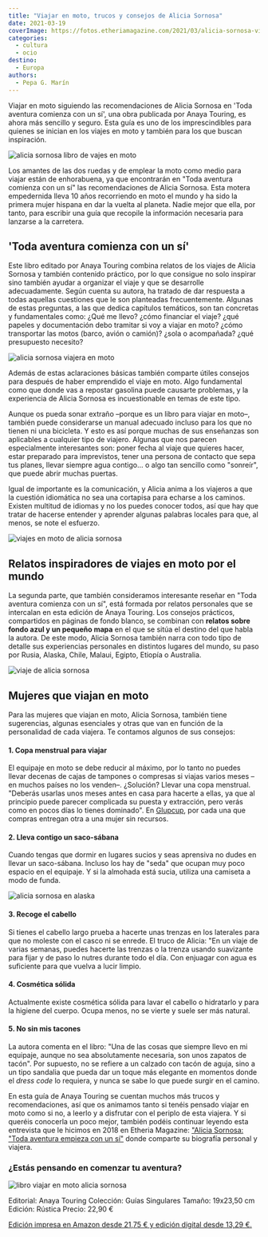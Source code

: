 ```yaml
---
title: "Viajar en moto, trucos y consejos de Alicia Sornosa"
date: 2021-03-19
coverImage: https://fotos.etheriamagazine.com/2021/03/alicia-sornosa-viajera-moto.jpg
categories: 
  - cultura
  - ocio
destino: 
  - Europa
authors: 
  - Pepa G. Marín
---
```


Viajar en moto siguiendo las recomendaciones de Alicia Sornosa en 'Toda aventura comienza con un sí', una obra publicada por Anaya Touring, es ahora más sencillo y seguro. Esta guía es uno de los imprescindibles para quienes se inician en los viajes en moto y también para los que buscan inspiración.

![alicia sornosa libro de vajes en moto](https://fotos.etheriamagazine.com/2021/03/libro-toda-aventura-comienza-con-un-si.jpg "Alicia Sornosa posa con su libro. © Refresco.TV")

Los amantes de las dos ruedas y de emplear la moto como medio para viajar están de 
enhorabuena, ya que encontrarán en "Toda aventura comienza con un sí" las 
recomendaciones de Alicia Sornosa. Esta motera empedernida lleva 10 años recorriendo en 
moto el mundo y ha sido la primera mujer hispana en dar la vuelta al planeta. Nadie 
mejor que ella, por tanto, para escribir una guía que recopile la información necesaria 
para lanzarse a la carretera. 

## 'Toda aventura comienza con un sí'

Este libro editado por Anaya Touring combina relatos de los viajes de Alicia Sornosa y 
también contenido práctico, por lo que consigue no solo inspirar sino también ayudar a 
organizar el viaje y que se desarrolle adecuadamente. Según cuenta su autora, ha tratado 
de dar respuesta a todas aquellas cuestiones que le son planteadas frecuentemente. 
Algunas de estas preguntas, a las que dedica capítulos temáticos, son tan concretas y 
fundamentales como: ¿Qué me llevo? ¿cómo financiar el viaje? ¿qué papeles y 
documentación debo tramitar si voy a viajar en moto? ¿cómo transportar las motos (barco, 
avión o camión)? ¿sola o acompañada? ¿qué presupuesto necesito? 

![alicia sornosa viajera en moto](https://fotos.etheriamagazine.com/2021/03/toda-aventura-comienza-con-un-si.jpg "© Alicia Sornosa, una viajera empedernida.")

Además de estas aclaraciones básicas también comparte útiles consejos para después de 
haber emprendido el viaje en moto. Algo fundamental como que donde vas a repostar 
gasolina puede causarte problemas, y la experiencia de Alicia Sornosa es incuestionable 
en temas de este tipo. 

Aunque os pueda sonar extraño –porque es un libro para viajar en moto–, también puede 
considerarse un manual adecuado incluso para los que no tienen ni una bicicleta. Y esto 
es así porque muchas de sus enseñanzas son aplicables a cualquier tipo de viajero. 
Algunas que nos parecen especialmente interesantes son: poner fecha al viaje que quieres 
hacer, estar preparado para imprevistos, tener una persona de contacto que sepa tus 
planes, llevar siempre agua contigo... o algo tan sencillo como "sonreír", que puede 
abrir muchas puertas. 

Igual de importante es la comunicación, y Alicia anima a los viajeros a que la cuestión 
idiomática no sea una cortapisa para echarse a los caminos. Existen multitud de idiomas 
y no los puedes conocer todos, así que hay que tratar de hacerse entender y aprender 
algunas palabras locales para que, al menos, se note el esfuerzo. 

![viajes en moto de alicia sornosa](https://fotos.etheriamagazine.com/2021/03/libro-viajes-en-moto.jpg "© Alicia Sornosa destaca la libertad que ofrece viajar en moto.")

## Relatos inspiradores de viajes en moto por el mundo

La segunda parte, que también consideramos interesante reseñar en "Toda aventura 
comienza con un sí", está formada por relatos personales que se intercalan en esta 
edición de Anaya Touring. Los consejos prácticos, compartidos en páginas de fondo 
blanco, se combinan con **relatos sobre fondo azul y un pequeño mapa** en el que se 
sitúa el destino del que habla la autora. De este modo, Alicia Sornosa también narra con 
todo tipo de detalle sus experiencias personales en distintos lugares del mundo, su paso 
por Rusia, Alaska, Chile, Malaui, Egipto, Etiopía o Australia. 

![viaje de alicia sornosa](https://fotos.etheriamagazine.com/2021/03/viaje-moto-alicia-sornosa.jpg "Conocer y respetar el modo de vida de las comunidades locales es fundamental. © A. Sornosa")

## Mujeres que viajan en moto

Para las mujeres que viajan en moto, Alicia Sornosa, también tiene sugerencias, algunas 
esenciales y otras que van en función de la personalidad de cada viajera. Te contamos 
algunos de sus consejos: 

#### 1\. Copa menstrual para viajar

El equipaje en moto se debe reducir al máximo, por lo tanto no puedes llevar decenas de 
cajas de tampones o compresas si viajas varios meses –en muchos países no los venden–. 
¿Solución? Llevar una copa menstrual. "Deberás usarlas unos meses antes en casa para 
hacerte a ellas, ya que al principio puede parecer complicada su puesta y extracción, 
pero verás como en pocos días lo tienes dominado". En [Glupcup](https://glupcup.com/), 
por cada una que compras entregan otra a una mujer sin recursos. 

#### 2\. Lleva contigo un saco-sábana

Cuando tengas que dormir en lugares sucios y seas aprensiva no dudes en llevar un 
saco-sábana. Incluso los hay de "seda" que ocupan muy poco espacio en el equipaje. Y si 
la almohada está sucia, utiliza una camiseta a modo de funda. 

![alicia sornosa en alaska](https://fotos.etheriamagazine.com/2021/03/alicia-sornosa-alaska.jpg "© Alicia Sornosa en Alaska.")

#### 3\. Recoge el cabello

Si tienes el cabello largo prueba a hacerte unas trenzas en los laterales para que no 
moleste con el casco ni se enrede. El truco de Alicia: "En un viaje de varias semanas, 
puedes hacerte las trenzas o la trenza usando suavizante para fijar y de paso lo nutres 
durante todo el día. Con enjuagar con agua es suficiente para que vuelva a lucir limpio. 

#### 4\. Cosmética sólida

Actualmente existe cosmética sólida para lavar el cabello o hidratarlo y para la higiene 
del cuerpo. Ocupa menos, no se vierte y suele ser más natural. 

#### 5\. No sin mis tacones

La autora comenta en el libro: "Una de las cosas que siempre llevo en mi equipaje, 
aunque no sea absolutamente necesaria, son unos zapatos de tacón". Por supuesto, no se 
refiere a un calzado con tacón de aguja, sino a un tipo sandalia que pueda dar un toque 
más elegante en momentos donde el _dress code_ lo requiera, y nunca se sabe lo que puede 
surgir en el camino. 

En esta guía de Anaya Touring se cuentan muchos más trucos y recomendaciones, así que os 
animamos tanto si tenéis pensado viajar en moto como si no, a leerlo y a disfrutar con 
el periplo de esta viajera. Y si queréis conocerla un poco mejor, también podéis 
continuar leyendo esta entrevista que le hicimos en 2018 en Etheria Magazine: ["Alicia 
Sornosa: "Toda aventura empieza con un 
sí"](https://etheriamagazine.com/2018/09/24/alicia-sornosa/) donde comparte su biografía 
personal y viajera. 

### ¿Estás pensando en comenzar tu aventura?

![libro viajar en moto alicia sornosa](https://fotos.etheriamagazine.com/2021/03/libro-viajar-moto-alicia-sornosa.jpg "Toda aventura comienza con un sí, de Alicia Sornosa.")

Editorial: Anaya Touring Colección: Guías Singulares Tamaño: 19x23,50 cm Edición: 
Rústica Precio: 22,90 € 

[Edición impresa en Amazon desde 21,75 € y edición digital desde 13,29 
€.](https://amzn.to/3ln3NXn)
